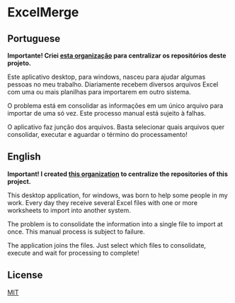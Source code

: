 # ExcelMerge

## Portuguese

**Importante! Criei [esta organização](https://github.com/Excel-Tools) para centralizar os repositórios deste projeto.**

Este aplicativo desktop, para windows, nasceu para ajudar algumas pessoas no meu trabalho. Diariamente recebem diversos arquivos Excel com uma ou mais planilhas para importarem em outro sistema. 

O problema está em consolidar as informações em um único arquivo para importar de uma só vez. Este processo manual está sujeito à falhas. 

O aplicativo faz junção dos arquivos. Basta selecionar quais arquivos quer consolidar, executar e aguardar o término do processamento!

## English

**Important! I created [this organization](https://github.com/Excel-Tools) to centralize the repositories of this project.**

This desktop application, for windows, was born to help some people in my work. Every day they receive several Excel files with one or more worksheets to import into another system.

The problem is to consolidate the information into a single file to import at once. This manual process is subject to failure.

The application joins the files. Just select which files to consolidate, execute and wait for processing to complete!

## License
[MIT](LICENSE)
